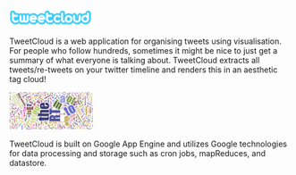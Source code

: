 <img src = "TweetCloud/war/img/logoReverse.png" width = "30%"/>

TweetCloud is a web application for organising  tweets  using  visualisation. For  people  who  follow  hundreds, sometimes it might be nice to just get a summary of what everyone is talking about.  TweetCloud extracts all  tweets/re-tweets on your twitter timeline and renders this in an aesthetic tag  cloud!

<img src = "TweetCloud/war/img/tagcloud.PNG" width = "30%"/>

TweetCloud is built on Google App Engine and utilizes Google technologies for data processing and storage such as cron jobs, mapReduces, and datastore.



